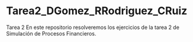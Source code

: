 # Tarea2_DGomez_RRodriguez_CRuiz
Tarea 2
En este repositorio resolveremos los ejercicios de la tarea 2 de Simulación de Procesos Financieros.